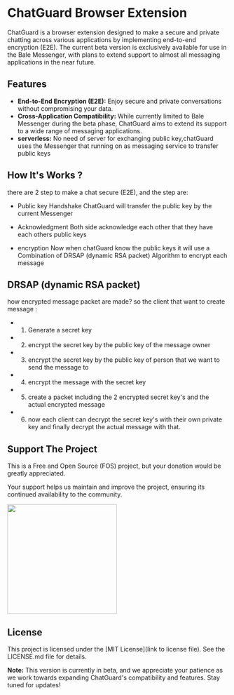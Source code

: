 # ChatGuard Browser Extension

ChatGuard is a browser extension designed to make a secure and private chatting across various applications by implementing end-to-end encryption (E2E). The current beta version is exclusively available for use in the Bale Messenger, with plans to extend support to almost all messaging applications in the near future.

## Features

- **End-to-End Encryption (E2E):** Enjoy secure and private conversations without compromising your data.
- **Cross-Application Compatibility:** While currently limited to Bale Messenger during the beta phase, ChatGuard aims to extend its support to a wide range of messaging applications.
- **serverless:** No need of server for exchanging public key,chatGuard uses the Messenger that running on as messaging service to transfer public keys

## How It's Works ?

there are 2 step to make a chat secure (E2E), and the step are:

- Public key Handshake
  ChatGuard will transfer the public key by the current Messenger

- Acknowledgment
  Both side acknowledge each other that they have each others public keys

- encryption
  Now when chatGuard know the public keys it will use a Combination of DRSAP (dynamic RSA packet) Algorithm to encrypt each message

## DRSAP (dynamic RSA packet)

how encrypted message packet are made? so the client that want to create message :

- 1. Generate a secret key

- 2. encrypt the secret key by the public key of the message owner

- 3. encrypt the secret key by the public key of person that we want to send the message to

- 4. encrypt the message with the secret key

- 5. create a packet including the 2 encrypted secret key's and the actual encrypted message

- 6. now each client can decrypt the secret key's with their own private key and finally decrypt the actual message with that.

## Support The Project

This is a Free and Open Source (FOS) project, but your donation would be greatly appreciated.

Your support helps us maintain and improve the project, ensuring its continued availability to the community.

<a href="https://www.coffeebede.com/mosidev"><img width="250px" class="img-fluid" src="https://coffeebede.ir/DashboardTemplateV2/app-assets/images/banner/default-yellow.svg" /></a>

## License

This project is licensed under the [MIT License](link to license file). See the LICENSE.md file for details.

**Note:** This version is currently in beta, and we appreciate your patience as we work towards expanding ChatGuard's compatibility and features. Stay tuned for updates!
